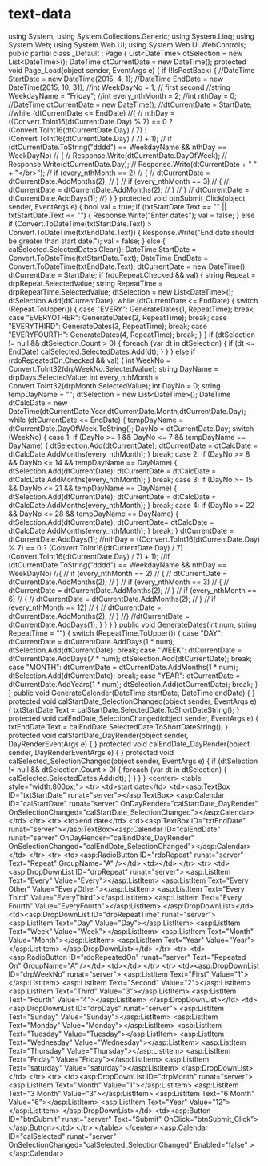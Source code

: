 # text-data
using System; using System.Collections.Generic; 
using System.Linq; using System.Web; using System.Web.UI; using System.Web.UI.WebControls;  public partial class _Default : Page {      List&lt;DateTime> dtSelection = new List&lt;DateTime>();     DateTime dtCurrentDate = new DateTime();      protected void Page_Load(object sender, EventArgs e)     {         if (!IsPostBack)         {             //DateTime StartDate = new DateTime(2015, 4, 1);             //DateTime EndDate = new DateTime(2015, 10, 31);              //int WeekDayNo = 1; // first second              //string WeekdayName = "Friday";             //int every_nthMonth = 2;             //int nthDay = 0;              //DateTime dtCurrentDate = new DateTime();             //dtCurrentDate = StartDate;              //while (dtCurrentDate &lt;= EndDate)             //{              //    nthDay = ((Convert.ToInt16(dtCurrentDate.Day) % 7) == 0 ?  (Convert.ToInt16(dtCurrentDate.Day) / 7) :  (Convert.ToInt16(dtCurrentDate.Day) / 7) + 1);              //    if (dtCurrentDate.ToString("dddd") == WeekdayName &amp;&amp;  nthDay == WeekDayNo)             //    {              //        Response.Write(dtCurrentDate.DayOfWeek);             //        Response.Write(dtCurrentDate.Day);             //        Response.Write(dtCurrentDate + " " + "&lt;/br>");              //        if (every_nthMonth == 2)             //        {             //            dtCurrentDate = dtCurrentDate.AddMonths(2);             //        }             //        if (every_nthMonth == 3)             //        {             //            dtCurrentDate = dtCurrentDate.AddMonths(2);             //        }             //    }             //    dtCurrentDate = dtCurrentDate.AddDays(1);             //}         }     }        protected void btnSubmit_Click(object sender, EventArgs e)     {         bool val = true;         if (txtStartDate.Text == "" || txtStartDate.Text == "")         {             Response.Write("Enter dates");             val = false;         }         else if (Convert.ToDateTime(txtStartDate.Text) >  Convert.ToDateTime(txtEndDate.Text))         {             Response.Write("End date should be greater than start date.");             val = false;         }         else         {              calSelected.SelectedDates.Clear();             DateTime StartDate = Convert.ToDateTime(txtStartDate.Text);             DateTime EndDate = Convert.ToDateTime(txtEndDate.Text);              dtCurrentDate = new DateTime();             dtCurrentDate = StartDate;               if (rdoRepeat.Checked &amp;&amp; val)             {                   string Repeat = drpRepeat.SelectedValue;                 string RepeatTime = drpRepeatTime.SelectedValue;                    dtSelection = new List&lt;DateTime>();                 dtSelection.Add(dtCurrentDate);                  while (dtCurrentDate &lt;= EndDate)                 {                     switch (Repeat.ToUpper())                     {                         case "EVERY":                             GenerateDates(1, RepeatTime);                             break;                         case "EVERYOTHER":                             GenerateDates(2, RepeatTime);                             break;                         case "EVERYTHIRD":                             GenerateDates(3, RepeatTime);                             break;                         case "EVERYFOURTH":                             GenerateDates(4, RepeatTime);                             break;                     }                 }                 if (dtSelection != null &amp;&amp; dtSelection.Count > 0)                 {                     foreach (var dt in dtSelection)                     {                         if (dt &lt;= EndDate)                             calSelected.SelectedDates.Add(dt);                     }                 }              }             else if (rdoRepeatedOn.Checked &amp;&amp; val)             {                  int WeekNo = Convert.ToInt32(drpWeekNo.SelectedValue);                 string DayName = drpDays.SelectedValue;                 int every_nthMonth =  Convert.ToInt32(drpMonth.SelectedValue);                 int DayNo = 0;                 string tempDayName = "";                 dtSelection = new List&lt;DateTime>();                  DateTime dtCalcDate = new  DateTime(dtCurrentDate.Year,dtCurrentDate.Month,dtCurrentDate.Day);                                   while (dtCurrentDate &lt;= EndDate)                 {                     tempDayName = dtCurrentDate.DayOfWeek.ToString();                     DayNo = dtCurrentDate.Day;                      switch (WeekNo)                     {                         case 1:                             if (DayNo >= 1 &amp;&amp; DayNo &lt;= 7 &amp;&amp; tempDayName ==  DayName)                             {                                 dtSelection.Add(dtCurrentDate);                                 dtCurrentDate = dtCalcDate =  dtCalcDate.AddMonths(every_nthMonth);                             }                             break;                         case 2:                             if (DayNo >= 8 &amp;&amp; DayNo &lt;= 14 &amp;&amp; tempDayName ==  DayName)                             {                                 dtSelection.Add(dtCurrentDate);                                 dtCurrentDate = dtCalcDate =  dtCalcDate.AddMonths(every_nthMonth);                             }                             break;                         case 3:                             if (DayNo >= 15 &amp;&amp; DayNo &lt;= 21 &amp;&amp; tempDayName  == DayName)                             {                                 dtSelection.Add(dtCurrentDate);                                 dtCurrentDate = dtCalcDate =  dtCalcDate.AddMonths(every_nthMonth);                             }                             break;                         case 4:                             if (DayNo >= 22 &amp;&amp; DayNo &lt;= 28 &amp;&amp; tempDayName  == DayName)                             {                                 dtSelection.Add(dtCurrentDate);                                dtCurrentDate= dtCalcDate =  dtCalcDate.AddMonths(every_nthMonth);                             }                             break;                     }                      dtCurrentDate = dtCurrentDate.AddDays(1);                       //nthDay = ((Convert.ToInt16(dtCurrentDate.Day) % 7) ==  0 ? (Convert.ToInt16(dtCurrentDate.Day) / 7) :  (Convert.ToInt16(dtCurrentDate.Day) / 7) + 1);                      //if (dtCurrentDate.ToString("dddd") == WeekdayName &amp;&amp;  nthDay == WeekDayNo)                     //{                      //    if (every_nthMonth == 2)                     //    {                     //        dtCurrentDate = dtCurrentDate.AddMonths(2);                     //    }                     //    if (every_nthMonth == 3)                     //    {                     //        dtCurrentDate = dtCurrentDate.AddMonths(2);                     //    }                     //    if (every_nthMonth == 6)                     //    {                     //        dtCurrentDate = dtCurrentDate.AddMonths(2);                     //    }                     //    if (every_nthMonth == 12)                     //    {                     //        dtCurrentDate = dtCurrentDate.AddMonths(2);                     //    }                     //}                     //dtCurrentDate = dtCurrentDate.AddDays(1);                 }             }         }     }       public void GenerateDates(int num, string RepeatTime = "")     {         switch (RepeatTime.ToUpper())         {             case "DAY":                 dtCurrentDate = dtCurrentDate.AddDays(1 * num);                 dtSelection.Add(dtCurrentDate);                 break;             case "WEEK":                 dtCurrentDate = dtCurrentDate.AddDays(7 * num);                 dtSelection.Add(dtCurrentDate);                 break;             case "MONTH":                 dtCurrentDate = dtCurrentDate.AddMonths(1 * num);                 dtSelection.Add(dtCurrentDate);                 break;             case "YEAR":                 dtCurrentDate = dtCurrentDate.AddYears(1 * num);                 dtSelection.Add(dtCurrentDate);                 break;         }     }      public void GenerateCalender(DateTime startDate, DateTime endDate)     {      }      protected void calStartDate_SelectionChanged(object sender, EventArgs e)     {         txtStartDate.Text = calStartDate.SelectedDate.ToShortDateString();     }     protected void calEndDate_SelectionChanged(object sender, EventArgs e)     {         txtEndDate.Text = calEndDate.SelectedDate.ToShortDateString();     }        protected void calStartDate_DayRender(object sender, DayRenderEventArgs  e)     {      }     protected void calEndDate_DayRender(object sender, DayRenderEventArgs e)     {      }      protected void calSelected_SelectionChanged(object sender, EventArgs e)     {         if (dtSelection != null &amp;&amp; dtSelection.Count > 0)         {             foreach (var dt in dtSelection)             {                 calSelected.SelectedDates.Add(dt);             }         }     }    }  &lt;center>     &lt;table style="width:800px;">         &lt;tr>             &lt;td>start date&lt;/td>             &lt;td>&lt;asp:TextBox ID="txtStartDate" runat="server">&lt;/asp:TextBox>                                  &lt;asp:Calendar ID="calStartDate" runat="server"  OnDayRender="calStartDate_DayRender"  OnSelectionChanged="calStartDate_SelectionChanged">&lt;/asp:Calendar>&lt;/td>         &lt;/tr>         &lt;tr>             &lt;td>end date&lt;/td>             &lt;td>&lt;asp:TextBox ID="txtEndDate"  runat="server">&lt;/asp:TextBox>&lt;asp:Calendar ID="calEndDate" runat="server"  OnDayRender="calEndDate_DayRender"  OnSelectionChanged="calEndDate_SelectionChanged">&lt;/asp:Calendar>&lt;/td>         &lt;/tr>         &lt;tr>             &lt;td>&lt;asp:RadioButton ID="rdoRepeat" runat="server"  Text="Repeat" GroupName="A" />&lt;/td>             &lt;td>&lt;/td>         &lt;/tr>         &lt;tr>             &lt;td>&lt;asp:DropDownList ID="drpRepeat" runat="server">                 &lt;asp:ListItem Text="Every" Value="Every">&lt;/asp:ListItem>                 &lt;asp:ListItem Text="Every Other"  Value="EveryOther">&lt;/asp:ListItem>                 &lt;asp:ListItem Text="Every Third"  Value="EveryThird">&lt;/asp:ListItem>                 &lt;asp:ListItem Text="Every Fourth"  Value="EveryFourth">&lt;/asp:ListItem>                 &lt;/asp:DropDownList>&lt;/td>             &lt;td>&lt;asp:DropDownList ID="drpRepeatTime" runat="server">                 &lt;asp:ListItem Text="Day" Value="Day">&lt;/asp:ListItem>                 &lt;asp:ListItem Text="Week" Value="Week">&lt;/asp:ListItem>                 &lt;asp:ListItem Text="Month" Value="Month">&lt;/asp:ListItem>                 &lt;asp:ListItem Text="Year" Value="Year">&lt;/asp:ListItem>                  &lt;/asp:DropDownList>&lt;/td>         &lt;/tr>         &lt;tr>             &lt;td>&lt;asp:RadioButton ID="rdoRepeatedOn" runat="server"  Text="Repeated On" GroupName="A" />&lt;/td>             &lt;td>&lt;/td>         &lt;/tr>         &lt;tr>             &lt;td>&lt;asp:DropDownList ID="drpWeekNo" runat="server">                 &lt;asp:ListItem Text="First" Value="1">&lt;/asp:ListItem>                 &lt;asp:ListItem Text="Second" Value="2">&lt;/asp:ListItem>                 &lt;asp:ListItem Text="Third" Value="3">&lt;/asp:ListItem>                 &lt;asp:ListItem Text="Fourth" Value="4">&lt;/asp:ListItem>                  &lt;/asp:DropDownList>&lt;/td>             &lt;td>&lt;asp:DropDownList ID="drpDays" runat="server">                 &lt;asp:ListItem Text="Sunday" Value="Sunday">&lt;/asp:ListItem>                 &lt;asp:ListItem Text="Monday" Value="Monday">&lt;/asp:ListItem>                 &lt;asp:ListItem Text="Tuesday" Value="Tuesday">&lt;/asp:ListItem>                 &lt;asp:ListItem Text="Wednesday"  Value="Wednesday">&lt;/asp:ListItem>                 &lt;asp:ListItem Text="Thursday"  Value="Thursday">&lt;/asp:ListItem>                 &lt;asp:ListItem Text="Friday" Value="Friday">&lt;/asp:ListItem>                 &lt;asp:ListItem Text="saturday"  Value="saturday">&lt;/asp:ListItem>                  &lt;/asp:DropDownList>&lt;/td>         &lt;/tr>         &lt;tr>             &lt;td>&lt;asp:DropDownList ID="drpMonth" runat="server">                 &lt;asp:ListItem Text="Month" Value="1">&lt;/asp:ListItem>                 &lt;asp:ListItem Text="3 Month" Value="3">&lt;/asp:ListItem>                 &lt;asp:ListItem Text="6 Month" Value="6">&lt;/asp:ListItem>                 &lt;asp:ListItem Text="Year" Value="12">&lt;/asp:ListItem>                  &lt;/asp:DropDownList>&lt;/td>             &lt;td>&lt;asp:Button ID="btnSubmit" runat="server" Text="Submit"  OnClick="btnSubmit_Click">&lt;/asp:Button>&lt;/td>         &lt;/tr>     &lt;/table> &lt;/center>     &lt;asp:Calendar ID="calSelected" runat="server"  OnSelectionChanged="calSelected_SelectionChanged" Enabled="false"  >&lt;/asp:Calendar>
